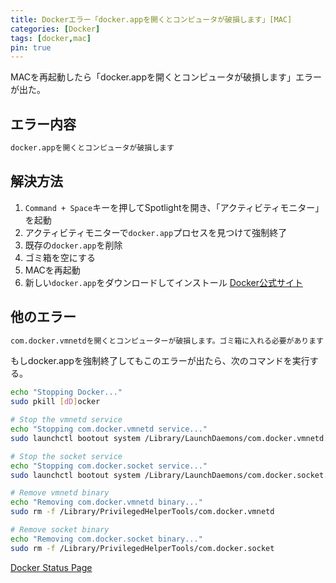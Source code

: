 ```yaml
---
title: Dockerエラー「docker.appを開くとコンピュータが破損します」[MAC]
categories: [Docker]
tags: [docker,mac]
pin: true
---
```


MACを再起動したら「docker.appを開くとコンピュータが破損します」エラーが出た。



## エラー内容

```bash
docker.appを開くとコンピュータが破損します
```

## 解決方法

1. `Command + Space`キーを押してSpotlightを開き、「アクティビティモニター」を起動
2. アクティビティモニターで`docker.app`プロセスを見つけて強制終了
3. 既存の`docker.app`を削除
4. ゴミ箱を空にする
5. MACを再起動
6. 新しい`docker.app`をダウンロードしてインストール
[Docker公式サイト](https://www.docker.com/ja-jp/get-started/)

## 他のエラー

```bash
com.docker.vmnetdを開くとコンピューターが破損します。ゴミ箱に入れる必要があります
```

もしdocker.appを強制終了してもこのエラーが出たら、次のコマンドを実行する。

```bash
echo "Stopping Docker..."
sudo pkill [dD]ocker

# Stop the vmnetd service
echo "Stopping com.docker.vmnetd service..."
sudo launchctl bootout system /Library/LaunchDaemons/com.docker.vmnetd.plist

# Stop the socket service
echo "Stopping com.docker.socket service..."
sudo launchctl bootout system /Library/LaunchDaemons/com.docker.socket.plist

# Remove vmnetd binary
echo "Removing com.docker.vmnetd binary..."
sudo rm -f /Library/PrivilegedHelperTools/com.docker.vmnetd

# Remove socket binary
echo "Removing com.docker.socket binary..."
sudo rm -f /Library/PrivilegedHelperTools/com.docker.socket
```

[Docker Status Page](https://www.dockerstatus.com/)
